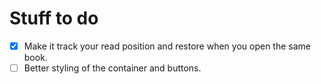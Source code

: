 # Stuff to do

- [x] Make it track your read position and restore when you open the same book.
- [ ] Better styling of the container and buttons.
